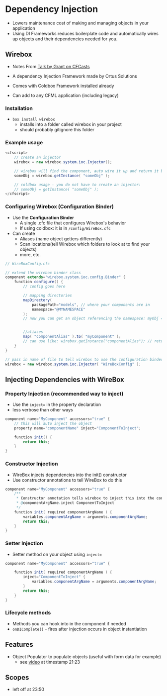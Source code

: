 # Dependency Injection

- Lowers maintenance cost of making and managing objects in your application
- Using DI Frameworks reduces boilerplate code and automatically wires up objects and their dependencies needed for you.

## Wirebox

- Notes From [Talk by Grant on CFCasts](https://cfcasts.com/series/webinars/videos/grant-on-injecting-dependencies-with-wirebox)

- A dependency Injection Framework made by Ortus Solutions
- Comes with Coldbox Framework installed already
- Can add to any CFML application (including legacy)

### Installation

- `box install wirebox`
  - installs into a folder called wirebox in your project
  - should probably gitignore this folder

### Example usage

```java
<cfscript>
    // create an injector
    wirebox = new wirebox.system.ioc.Injector();

    // wirebox will find the component, auto wire it up and return it back.
    someObj = wirebox.getInstance( "someObj" );

    // coldbox usage - you do not have to create an injector:
    // someObj = getInstance( "someObj" );
</cfscript>
```

### Configuring Wirebox (Configuration Binder)

- Use the **Configuration Binder**
  - A single .cfc file that configures Wirebox's behavior
  - If using coldbox: it is in `/config/WireBox.cfc`
- Can create
  - Aliases (name object getters differently)
  - Scan locations(tell Wirebox which folders to look at to find your objects)
  - more, etc.

```java
// WireBoxConfig.cfc

// extend the wirebox binder class
component extends="wirebox.system.ioc.config.Binder" {
    function configure() {
        // config goes here

        // mapping directories
        mapDirectory(
            packagePath="models", // where your components are in
            namespace="@MYNAMESPACE"
        );
        // now you can get an object referencing the namespace: myObj = wirebox.getInstance("myComponent@MYNAMESPACE");


        //aliases
        map( "componentAlias" ).to( "myComponent" );
        // can use like: wirebox.getInstance("componentAlias"); // returns myComponent
    }
}

// pass in name of file to tell wirebox to use the configuration binder
wirebox = new wirebox.system.ioc.Injector( "WireBoxConfig" );
```

## Injecting Dependencies with WireBox

### Property Injection (recommended way to inject)

- Use the `inject=` in the property declaration
- less verbose than other ways

```java
component name="MyComponent" accessors="true" {
    // this will auto inject the object
    property name="componentName" inject="ComponentToInject";

    function init() {
        return this;
    }
}
```

### Constructor Injection

- WireBox injects dependencies into the init() constructor
- Use constructor annotations to tell WireBox to do this

```java
component name="MyComponent" accessors="true" {
    /**
     * Constructor annotation tells wirebox to inject this into the constructor
     * @componentArgName.inject ComponentToInject
     */
    function init( required componentArgName ) {
        variables.componentArgName = arguments.componentArgName;
        return this;
    }
}
```

### Setter Injection

- Setter method on your object using `inject=`

```java
component name="MyComponent" accessors="true" {

    function init( required componentArgName ) {
        inject="ComponentToInject" {
            variables.componentArgName = arguments.componentArgName;
        }
        return this;
    }
}
```

### Lifecycle methods

- Methods you can hook into in the component if needed
- `onDIComplete()` - fires after injection occurs in object instantiation

## Features

- Object Populator to populate objects (useful with form data for example)
  - see [video](https://cfcasts.com/series/webinars/videos/grant-on-injecting-dependencies-with-wirebox) at timestamp 21:23

## Scopes

- left off at 23:50
